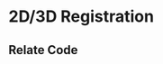 <!--
 * @Author: qiuyi.ye qiuyi.ye@maestrosurgical.com
 * @Date: 2024-06-25 17:57:48
 * @LastEditors: qiuyi.ye qiuyi.ye@maestrosurgical.com
 * @LastEditTime: 2024-06-25 17:59:40
 * @FilePath: /xushaokang/MyRepo/README.md
 * @Description: 这是默认设置,请设置`customMade`, 打开koroFileHeader查看配置 进行设置: https://github.com/OBKoro1/koro1FileHeader/wiki/%E9%85%8D%E7%BD%AE
-->
# 2D/3D Registration
## Relate Code
#
